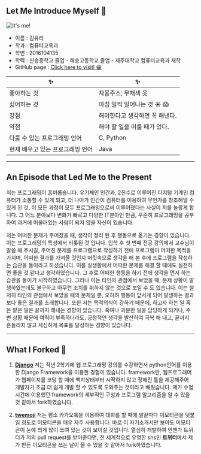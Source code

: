## Let Me Introduce Myself :sparkling_heart:


![It's me!](https://drive.google.com/open?id=0B2akNnRhB4j9cUlhOXU4REFYVjA)


* 이름 : 김유리
* 학과 : 컴퓨터교육과
* 학번 : 2016104135
* 학력 : 신송중학교 졸업 - 해송고등학교 졸업 - 제주대학교 컴퓨터교육과 재학
* GitHub page : [Click here to visit! :grin: ](https://github.com/reddresseson)  


| :sparkles: | :sparkles: |
| ------------- | ------------- |
| 좋아하는 것 | 자몽주스, 무채색 옷 |
| 싫어하는 것 | 아침 일찍 일어나는 것 :sunny: :scream: |
| 강점 | 해야한다고 생각하면 꼭 해낸다. |
| 약점 | 해야 할 일을 미룰 때가 있다. |
| 다룰 수 있는 프로그래밍 언어 | C, Python |
| 현재 배우고 있는 프로그래밍 언어 | Java |

***

## An Episode that Led Me to the Present


저는 프로그래밍이 흥미롭습니다. 유기체인 인간과, 2진수로 이루어진 디지털 기계인 컴퓨터가 소통할 수 있게 되고, 더 나아가 인간이 컴퓨터를 이용하여 무언가를 창조해낼 수 있게 된 것, 이 모든 과정이 모두 프로그래밍으로써 이루어졌다는 사실이 저를 놀랍게 합니다.
그 어느 분야보다 변화가 빠르고 다양한 IT분야인 만큼, 꾸준히 프로그래밍을 공부하여 과거에 머물러있는 사람이 되지 않을 자신이 있습니다.

저는 어떠한 문제가 주어졌을 때, 생각이 정리 된 후 행동으로 옮기는 경향이 있습니다. 이는 프로그래밍의 특성에서 비롯된 것 입니다. 입학 후 첫 번째 전공 강의에서 교수님이 말씀 해 주시길, 주어진 문제를 프로그램으로 작성하기 전에 프로그램이 어떠한 목적을 가지며, 어떠한 결과를 가져올 것인지 머릿속으로 생각을 해 본 후에 프로그램을 작성하는 습관을 들이라고 하셨습니다.
이를 실생활에서 어떠한 문제를 해결 할 때에도 실천하면 좋을 것 같다고 생각하였습니다. 그 후로 어떠한 행동을 하기 전에 생각을 먼저 하는 습관을 들이기 시작하였습니다.
그러나 이는 타인의 관점에서 보았을 때, 문제 상황이 발생하였는데도 불구하고 아무런 조치를 취하지 않는 것으로 보일 수 도 있습니다. 이는 철저히 타인의 관점에서 보았을 때의 문제일 뿐, 오히려 행동이 앞서게 되어 발생하는 결과보다 좋은 결과를 초래합니다. 
또한 저는 목적의식이 강하기 때문에, 하고자 하는 일 혹은 맡은 일은 끝까지 해내는 경향이 있습니다. 혹여나 과분한 일을 담당하게 되거나, 주변 상황 때문에 여력이 부족하더라도, 긍정적인 생각을 발산하여 극복 해 내고, 끝까지 흔들리지 않고 세심하게 목표를 달성하는 경향이 있습니다.


***


## What I Forked :fork_and_knife: 

1. [**Django**](https://github.com/reddresseson/django)
저는 작년 2학기에 웹 프로그래밍 강의를 수강하면서 python언어를 이용한 Django Framework을 이용한 경험이 있습니다. 
framework란, 웹프로그래머가 웹페이지를 코딩 할 때에 백지상태부터 시작하지 않고 정해진 틀을 제공해주어 개발자가 조금 더 쉽게 개발 할 수 있도록 도와주는 것이라고 배웠습니다. 
제가 수업시간에 이용했던 framework의 세부적인 구성과 프로그램 알고리즘을 알 수 있을 것 같아서 fork하였습니다.

2. [**twemoji**](https://github.com/reddresseson/twemoji)
저는 평소 카카오톡을 이용하여 대화를 할 때에 말끝마다 이모티콘을 덧붙일 정도로 이모티콘을 매우 자주 사용합니다. 바로 이 자기소개서만 보아도 이모티콘이 눈에 띄게 많이 쓰여 있는 것이 보이실 것입니다. 
열심히 개발하여 언젠가 트위터가 저의 pull request를 받아준다면, 전 세계적으로 유명한 sns인 **트위터**에서 제가 만든 이모티콘을 쓰는 날이 올 수 있을 것 같아서 fork하였습니다.
